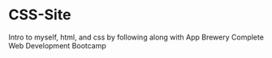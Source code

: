 # CSS-Site
Intro to myself, html, and css by following along with App Brewery Complete Web Development Bootcamp
